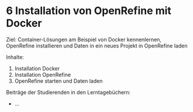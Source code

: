 # 6 Installation von OpenRefine mit Docker

Ziel: Container-Lösungen am Beispiel von Docker kennenlernen, OpenRefine installieren und Daten in ein neues Projekt in OpenRefine laden

Inhalte:
1. Installation Docker
2. Installation OpenRefine
3. OpenRefine starten und Daten laden

Beiträge der Studierenden in den Lerntagebüchern:
* ...